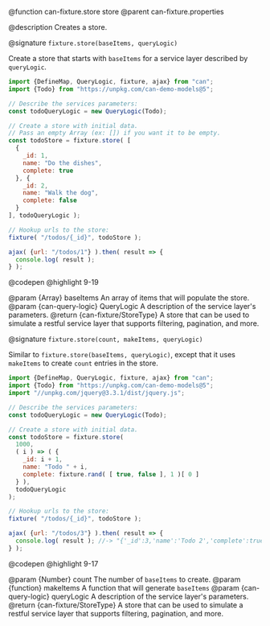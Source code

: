 @function can-fixture.store store
@parent can-fixture.properties

@description Creates a store.

@signature `fixture.store(baseItems, queryLogic)`

  Create a store that starts with `baseItems` for a service layer
  described by `queryLogic`.

  ```js
  import {DefineMap, QueryLogic, fixture, ajax} from "can";
  import {Todo} from "https://unpkg.com/can-demo-models@5";

  // Describe the services parameters:
  const todoQueryLogic = new QueryLogic(Todo);

  // Create a store with initial data.
  // Pass an empty Array (ex: []) if you want it to be empty.
  const todoStore = fixture.store( [
    {
      _id: 1,
      name: "Do the dishes",
      complete: true
    }, {
      _id: 2,
      name: "Walk the dog",
      complete: false
    }
  ], todoQueryLogic );

  // Hookup urls to the store:
  fixture( "/todos/{_id}", todoStore );

  ajax( {url: "/todos/1"} ).then( result => {
    console.log( result );
  } );
  ```
  @codepen
  @highlight 9-19

  @param {Array} baseItems An array of items that will populate the store.
  @param {can-query-logic} QueryLogic A description of the service layer's parameters.
  @return {can-fixture/StoreType} A store that can be used to simulate
  a restful service layer that supports filtering, pagination, and
  more.  

@signature `fixture.store(count, makeItems, queryLogic)`

  Similar to `fixture.store(baseItems, queryLogic)`, except that
  it uses `makeItems` to create `count` entries in the store.

  ```js
  import {DefineMap, QueryLogic, fixture, ajax} from "can";
  import {Todo} from "https://unpkg.com/can-demo-models@5";
  import "//unpkg.com/jquery@3.3.1/dist/jquery.js";

  // Describe the services parameters:
  const todoQueryLogic = new QueryLogic(Todo);

  // Create a store with initial data.
  const todoStore = fixture.store(
    1000,
    ( i ) => ( {
      _id: i + 1,
      name: "Todo " + i,
      complete: fixture.rand( [ true, false ], 1 )[ 0 ]
    } ),
    todoQueryLogic
  );

  // Hookup urls to the store:
  fixture( "/todos/{_id}", todoStore );

  ajax( {url: "/todos/3"} ).then( result => {
    console.log( result ); //-> "{'_id':3,'name':'Todo 2','complete':true||false}"
  } );

  ```
  @codepen
  @highlight 9-17

  @param {Number} count The number of `baseItems` to create.
  @param {function} makeItems A function that will generate `baseItems`
  @param {can-query-logic} queryLogic A description of the service layer's parameters.
  @return {can-fixture/StoreType} A store that can be used to simulate
  a restful service layer that supports filtering, pagination, and
  more.  
